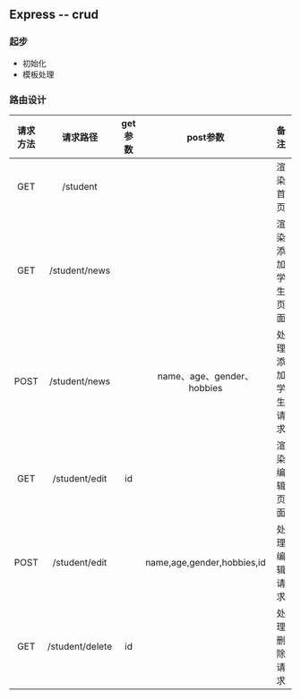 ## Express -- crud

### 起步
- 初始化
- 模板处理

### 路由设计
| 请求方法 |   请求路径     | get参数   |       post参数            |       备注      | 
|:------: |  :--------:    | :-----:  |        :------:           |       :----:    |
|   GET   |    /student    |          |                           |     渲染首页     |
|   GET   |  /student/news |          |                           |  渲染添加学生页面 |
|   POST  |  /student/news |          | name、age、gender、hobbies | 处理添加学生请求  |  
|   GET   |  /student/edit | id       |                           |  渲染编辑页面     |
|   POST  |  /student/edit |          | name,age,gender,hobbies,id| 处理编辑请求|
|   GET   |  /student/delete | id     |                           | 处理删除请求 |